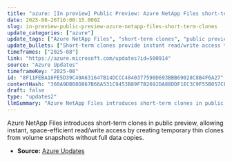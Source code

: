 ```yaml
---
title: "azure: [In preview] Public Preview: Azure NetApp Files short-term clones"
date: 2025-08-26T16:00:15.000Z
slug: in-preview-public-preview-azure-netapp-files-short-term-clones
update_categories: ["azure"]
update_tags: ["Azure NetApp Files", "short-term clones", "public preview", "data snapshots", "storage optimization"]
update_bullets: ["Short-term clones provide instant read/write access to data.", "Clones are created as thin, temporary copies from existing volume snapshots.", "This approach eliminates the need for full data copies, saving storage capacity.", "Feature is currently in public preview.", "Ideal for software development and testing scenarios requiring quick data access."]
timeframes: ["2025-08"]
link: "https://azure.microsoft.com/updates?id=500914"
source: "Azure Updates"
timeframeKey: "2025-08"
id: "8F11FEBA10FE5D39C49A631647B14DCCC4840377590D693BBB69028C8B4F6A27"
contentHash: "360A9DB08D867B66A531C9453B89F7B2692DA88DDF1EC3C9F55B057CE42270A3"
draft: false
type: "updates2"
llmSummary: "Azure NetApp Files introduces short-term clones in public preview, allowing instant, space-efficient read/write access by creating temporary thin clones from volume snapshots without full data copies."
---
```


Azure NetApp Files introduces short-term clones in public preview, allowing instant, space-efficient read/write access by creating temporary thin clones from volume snapshots without full data copies.

- **Source:** [Azure Updates](https://azure.microsoft.com/updates?id=500914)
